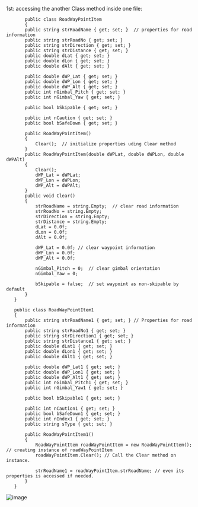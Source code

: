 1st: accessing the another Class method inside one file:
           
           public class RoadWayPointItem
           {
           public string strRoadName { get; set; }  // properties for road information
           public string strRoadNo { get; set; }
           public string strDirection { get; set; }
           public string strDistance { get; set; }
           public double dLat { get; set; }
           public double dLon { get; set; }
           public double dAlt { get; set; }

           public double dWP_Lat { get; set; }
           public double dWP_Lon { get; set; }
           public double dWP_Alt { get; set; }
           public int nGimbal_Pitch { get; set; }
           public int nGimbal_Yaw { get; set; }

           public bool bSkipable { get; set; }

           public int nCaution { get; set; }
           public bool bSafeDown { get; set; }

           public RoadWayPointItem()
           {
               Clear();  // initialize properties uding Clear method
           }
           public RoadWayPointItem(double dWPLat, double dWPLon, double dWPAlt)
           {
               Clear();
               dWP_Lat = dWPLat;
               dWP_Lon = dWPLon;
               dWP_Alt = dWPAlt;
           }
           public void Clear()
           {
               strRoadName = string.Empty;  // clear road information
               strRoadNo = string.Empty;
               strDirection = string.Empty;
               strDistance = string.Empty;
               dLat = 0.0f; 
               dLon = 0.0f;
               dAlt = 0.0f;

               dWP_Lat = 0.0f; // clear waypoint information
               dWP_Lon = 0.0f;
               dWP_Alt = 0.0f;

               nGimbal_Pitch = 0;  // clear gimbal orientation
               nGimbal_Yaw = 0;

               bSkipable = false;  // set waypoint as non-skipable by default
           }
       }

       public class RoadWayPointItem1
       {
           public string strRoadName1 { get; set; } // Properties for road information
           public string strRoadNo1 { get; set; }
           public string strDirection1 { get; set; }
           public string strDistance1 { get; set; }
           public double dLat1 { get; set; }
           public double dLon1 { get; set; }
           public double dAlt1 { get; set; }

           public double dWP_Lat1 { get; set; }
           public double dWP_Lon1 { get; set; }
           public double dWP_Alt1 { get; set; }
           public int nGimbal_Pitch1 { get; set; }
           public int nGimbal_Yaw1 { get; set; }

           public bool bSkipable1 { get; set; }

           public int nCaution1 { get; set; }
           public bool bSafeDown1 { get; set; }
           public int nIndex1 { get; set; }
           public string sType { get; set; }

           public RoadWayPointItem1()
           {
               RoadWayPointItem roadWayPointItem = new RoadWayPointItem();  // creating instance of roadWayPointItem 
               roadWayPointItem.Clear(); // Call the Clear method on instance.

               strRoadName1 = roadWayPointItem.strRoadName; // even its properties is accessed if needed. 
           }
       }

![image](https://github.com/UbaydullohML/VS-Projects/assets/75980506/47294c5b-63f6-4daf-b4a3-1bbec83c6634)


